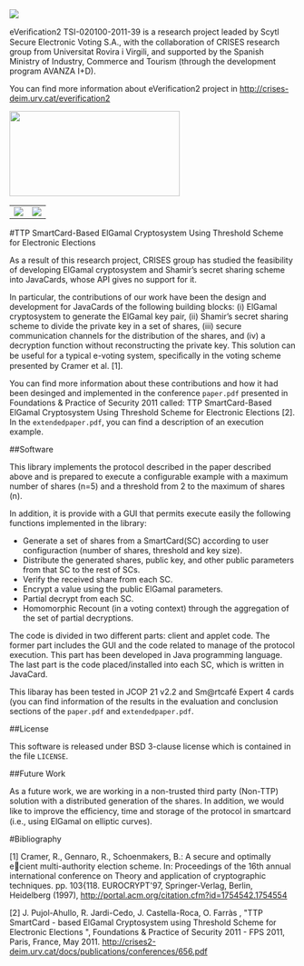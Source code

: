 <img src="https://raw.github.com/CRISES-URV/eVerification-2/master/figures/logoeverification2.png" />

eVeriﬁcation2 TSI-020100-2011-39 is a research project leaded by Scytl Secure Electronic Voting S.A.,
with the collaboration of CRISES research group from Universitat Rovira i Virgili, and supported by 
the Spanish Ministry of Industry, Commerce and Tourism (through the development program AVANZA I+D).

You can find more information about eVerification2 project in http://crises-deim.urv.cat/everification2

<img src="https://raw.github.com/CRISES-URV/eVerification-2/master/figures/logo_planAvanza2.png"  width="300" height="150">

<center><table width=50% border="0">
<tr><td><a href="http://www.scytl.es" target="_blank"><img src=https://raw.github.com/CRISES-URV/eVerification-2/master/figures/logoScytl.png border="0"></td>
<td><img src=https://raw.github.com/CRISES-URV/eVerification-2/master/figures/logoURV.png border="0"></td></tr>
</table></center>

#TTP SmartCard-Based ElGamal Cryptosystem Using Threshold Scheme for Electronic Elections

As a result of this research project, CRISES group has studied the feasibility of developing ElGamal 
cryptosystem and Shamir’s secret sharing scheme into JavaCards, whose API gives no support for it.

In particular, the contributions of our work have been the design and development for JavaCards of
the following building blocks: (i) ElGamal cryptosystem to generate the ElGamal key pair, (ii) Shamir’s 
secret sharing scheme to divide the private key in a set of shares, (iii) secure communication channels 
for the distribution of the shares, and (iv) a decryption function without reconstructing the private key. 
This solution can be useful for a typical e-voting system, speciﬁcally in the voting scheme presented by 
Cramer et al. [1].

You can find more information about these contributions and how it had been desinged and implemented in the 
conference `paper.pdf` presented in Foundations & Practice of Security 2011 called: TTP SmartCard-Based ElGamal 
Cryptosystem Using Threshold Scheme for Electronic Elections [2]. In the `extendedpaper.pdf`, you can find a 
description of an execution example.


##Software

This library implements the protocol described in the paper described above and is prepared to execute a 
configurable example with a maximum number of shares (n=5) and a threshold from 2 to the maximum of shares (n).

In addition, it is provide with a GUI that permits execute easily the following functions implemented in the library:
- Generate a set of shares from a SmartCard(SC) according to user configuraction (number of shares, threshold and key size).
- Distribute the generated shares, public key, and other public parameters from that SC to the rest of SCs.
- Verify the received share from each SC. 
- Encrypt a value using the public ElGamal parameters.
- Partial decrypt from each SC.
- Homomorphic Recount (in a voting context) through the aggregation of the set of partial decryptions.

The code is divided in two different parts: client and applet code.
The former part includes the GUI and the code related to manage of the protocol execution. This part has been developed
in Java programming language.
The last part is the code placed/installed into each SC, which is written in JavaCard.



This libaray has been tested in JCOP 21 v2.2 and Sm@rtcafé Expert 4 cards (you can find information of the results in
the evaluation and conclusion sections of the `paper.pdf` and `extendedpaper.pdf`.


##License

This software is released under BSD 3-clause license which is contained in the file `LICENSE`.


##Future Work

As a future work, we are working in a non-trusted third party (Non-TTP)
solution with a distributed generation of the shares. In addition, we would like
to improve the eﬃciency, time and storage of the protocol in smartcard (i.e.,
using ElGamal on elliptic curves).


#Bibliography

[1] Cramer, R., Gennaro, R., Schoenmakers, B.: A secure and optimally ecient
multi-authority election scheme. In: Proceedings of the 16th annual international
conference on Theory and application of cryptographic techniques. pp. 103{118.
EUROCRYPT'97, Springer-Verlag, Berlin, Heidelberg (1997), 
http://portal.acm.org/citation.cfm?id=1754542.1754554

[2] J. Pujol-Ahullo, R. Jardi-Cedo, J. Castella-Roca, O. Farràs , 
"TTP SmartCard - based ElGamal Cryptosystem using Threshold Scheme for Electronic Elections ", 
Foundations & Practice of Security 2011 - FPS 2011, Paris, France, May 2011. 
http://crises2-deim.urv.cat/docs/publications/conferences/656.pdf

